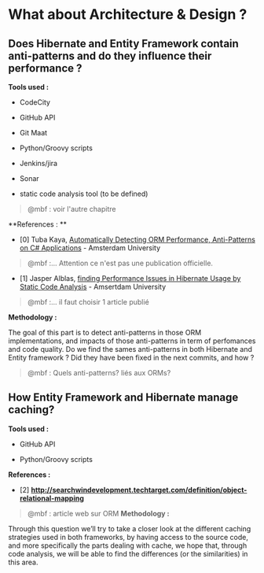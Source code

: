 # What about **Architecture & Design ?**

## D**oes Hibernate and Entity Framework contain anti-patterns and do they influence their performance ?**

**Tools used :**

* CodeCity

* GitHub API

* Git Maat

* Python/Groovy scripts

* Jenkins/jira

* Sonar

* static code analysis tool \(to be defined\)

>@mbf : voir l'autre chapitre

**References : **

* \[0\] Tuba Kaya, [Automatically Detecting ORM Performance, Anti-Patterns on C\# Applications](http://scriptiesonline.uba.uva.nl/document/621996) - Amsterdam University
>@mbf :... Attention ce n'est pas une publication officielle.

* \[1\]  Jasper Alblas, [finding Performance Issues in Hibernate Usage by Static Code Analysis](http://scriptiesonline.uba.uva.nl/document/199509) - Amsertdam University
>@mbf :... il faut choisir 1 article publié

**Methodology :**

The goal of this part is to detect anti-patterns in those ORM implementations, and impacts of those anti-patterns in term of perfomances and code quality. Do we find the sames anti-patterns in both Hibernate and Entity framework ? Did they have been fixed in the next commits, and how ?

>@mbf : Quels anti-patterns? liés aux ORMs? 

## **How Entity Framework and Hibernate manage caching?**

**Tools used :**

* GitHub API

* Python/Groovy scripts


**References :**

* \[2\] **http://searchwindevelopment.techtarget.com/definition/object-relational-mapping**

>@mbf : article web sur ORM 
**Methodology :**

Through this question we’ll try to take a closer look at the different caching strategies used in both frameworks, by having access to the source code, and more specifically the parts dealing with cache, we hope that, through code analysis, we will be able to find the differences \(or the similarities\) in this area.



